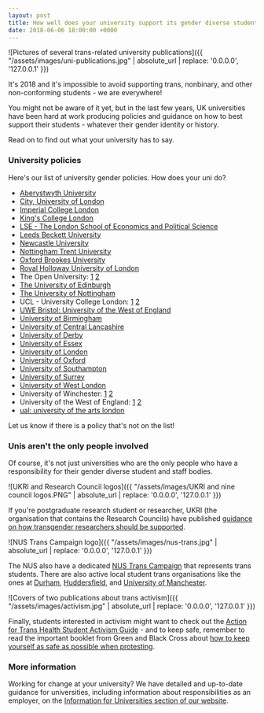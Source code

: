 ```yaml
---
layout: post
title: How well does your university support its gender diverse student body?
date: 2018-06-06 18:00:00 +0000
---
```


![Pictures of several trans-related university publications]({{ "/assets/images/uni-publications.jpg" | absolute_url | replace: '0.0.0.0', '127.0.0.1' }})

It's 2018 and it's impossible to avoid supporting trans, nonbinary, and other non-conforming students - we are everywhere!

You might not be aware of it yet, but in the last few years, UK universities have been hard at work producing policies and guidance on how to best support their students - whatever their gender identity or history.

Read on to find out what your university has to say.

### University policies

Here's our list of university gender policies. How does your uni do?

*   [Aberystwyth University](https://www.aber.ac.uk/en/media/departmental/humanresources/Trans-statement-04-2017-final.pdf)
*   [City, University of London](https://www.city.ac.uk/__data/assets/pdf_file/0020/350633/Item-15-Transgender-Policy-Guidance-and-Appendices.pdf)
*   [Imperial College London](https://www.imperial.ac.uk/media/imperial-college/administration-and-support-services/equality/public/trans/Trans-Staff-Policy.pdf)
*   [King's College London](https://www.kcl.ac.uk/governancezone/Assets/GovernanceLegal/Trans-Equality-Guidance.pdf)
*   [LSE - The London School of Economics and Political Science](https://info.lse.ac.uk/staff/services/Policies-and-procedures/Assets/Documents/polTraStaStu.pdf)
*   [Leeds Beckett University](https://www.aber.ac.uk/en/media/departmental/humanresources/Trans-statement-04-2017-final.pdf)
*   [Newcastle University](https://www.ncl.ac.uk/diversity/assets/documents/trans-guidance-staff)
*   [Nottingham Trent University](http://www4.ntu.ac.uk/equality-diversity-inclusion/document-uploads/181835.pdf)
*   [Oxford Brookes University](https://www.brookes.ac.uk/Documents/Staff/HR/EDI/Transgender-and-gender-identity-equality-policy/)
*   [Royal Holloway University of London](https://intranet.royalholloway.ac.uk/ecampus/documents/pdf/welfare/guidance-on-transgender-issues-support-23.05.16.pdf)
*   The Open University: [1](http://www.open.ac.uk/students/charter/sites/www.open.ac.uk.students.charter/files/files/gender-identity-policy-and-guidance.pdf) [2](http://www.open.ac.uk/foi/main/sites/www.open.ac.uk.foi.main/files/files/ecms/human-resources/g/gender-reassignment/Transgender-Staff-Guidance-HRG336.pdf)
*   [The University of Edinburgh](https://www.ed.ac.uk/files/atoms/files/trans_equality_policy.pdf)
*   [The University of Nottingham](https://www.nottingham.ac.uk/hr/guidesandsupport/equalityanddiversitypolicies/documents/guidance-on-supporting-trans-staff.pdf)
*   UCL - University College London: [1](https://www.ucl.ac.uk/human-resources/sites/human-resources/files/trans_guidance_students.pdf) [2](https://www.ucl.ac.uk/human-resources/sites/human-resources/files/trans_guidance_1.pdf)
*   [UWE Bristol: University of the West of England](http://www2.uwe.ac.uk/services/Marketing/about-us/Equalityanddiversity/pdf/UWE_TRANS_POLICY.pdf)
*   [University of Birmingham](https://www.bhconnected.org.uk/sites/bhconnected/files/Brighton%20%26%20Hove%20Trans%20Needs%20Assessment%202015.pdf)
*   [University of Central Lancashire](https://www.uclan.ac.uk/students/assets/files/Student_Transgender_Policy.pdf)
*   [University of Derby](https://www.derby.ac.uk/media/derbyacuk/contentassets/documents/academicregulations/University-Procedure-for-supporting-transgender-students-March-2018.pdf)
*   [University of Essex](https://www1.essex.ac.uk/outreach/documents/transgender-guidance.pdf)
*   [University of London](https://london.ac.uk/sites/default/files/uploads/Gender-Reassignment-and-Trans-Equality-Policy.pdf)
*   [University of Oxford](http://www.admin.ox.ac.uk/media/global/wwwadminoxacuk/localsites/equalityanddiversity/documents/transgender/180123_Transgender_guidance_FINAL.pdf)
*   [University of Southampton](https://cdn.southampton.ac.uk/assets/imported/transforms/content-block/UsefulDownloads_Download/6E04F4E8E8DD4306A6DA53C9D8D3DDDD/Gender%20dysphoria%20policy.pdf)
*   [University of Surrey](https://www.surrey.ac.uk/sites/default/files/trans-policy-and-guidance.pdf)
*   [University of West London](https://www.uwl.ac.uk/sites/default/files/transgender_policy_and_guidance_2017_may_2017.pdf)
*   University of Winchester: [1](https://www.winchester.ac.uk/about-us/leadership-and-governance/policies-and-procedures/?download=true&id=305) [2](https://www.winchester.ac.uk/about-us/leadership-and-governance/policies-and-procedures/?download=true&id=255)
*   University of the West of England: [1](http://www2.uwe.ac.uk/services/Marketing/about-us/Equalityanddiversity/pdf/Trans_staff_guide.pdf) [2](http://www2.uwe.ac.uk/services/Marketing/about-us/Equalityanddiversity/pdf/Trans-student-guidance.pdf)
*   [ual: university of the arts london](http://www.arts.ac.uk/media/arts/about-ual/diversity/documents/UAL-Guide-for-Trans-Students.pdf)

Let us know if there is a policy that's not on the list!

### Unis aren't the only people involved

Of course, it's not just universities who are the only people who have a responsibility for their gender diverse student and staff bodies.

![UKRI and Research Council logos]({{ "/assets/images/UKRI and nine council logos.PNG" | absolute_url | replace: '0.0.0.0', '127.0.0.1' }})

If you're postgraduate research student or researcher, UKRI (the organisation that contains the Research Councils) have published [guidance on how transgender researchers should be supported](https://www.ukri.org/files/termsconditions/rcukukriterms/transgender-employees-in-the-work-place-pdf/).

![NUS Trans Campaign logo]({{ "/assets/images/nus-trans.jpg" | absolute_url | replace: '0.0.0.0', '127.0.0.1' }})

The NUS also have a dedicated [NUS Trans Campaign](http://www.twitter.com/nus_trans) that represents trans students. There are also active local student trans organisations like the ones at [Durham](http://trans.durhamlgbta.org.uk/), [Huddersfield](http://www.twitter.com/HudSUTrans), and [University of Manchester](http://www.twitter.com/UoMtrans).

![Covers of two publications about trans activism]({{ "/assets/images/activism.jpg" | absolute_url | replace: '0.0.0.0', '127.0.0.1' }})

Finally, students interested in activism might want to check out the [Action for Trans Health Student Activism Guide](http://actionfortranshealth.org.uk/wp-content/uploads/2014/09/ATH-Student-Activist-Guide-3.pdf) - and to keep safe, remember to read the important booklet from Green and Black Cross about [how to keep yourself as safe as possible when protesting](https://greenandblackcross.org/wp-content/uploads/2017/06/Being-Trans-and-Protesting-Protest-Key-Information.pdf).

### More information

Working for change at your university? We have detailed and up-to-date guidance for universities, including information about responsibilities as an employer, on the [Information for Universities section of our website](http://genderkit.org.uk/resources/universities/).

